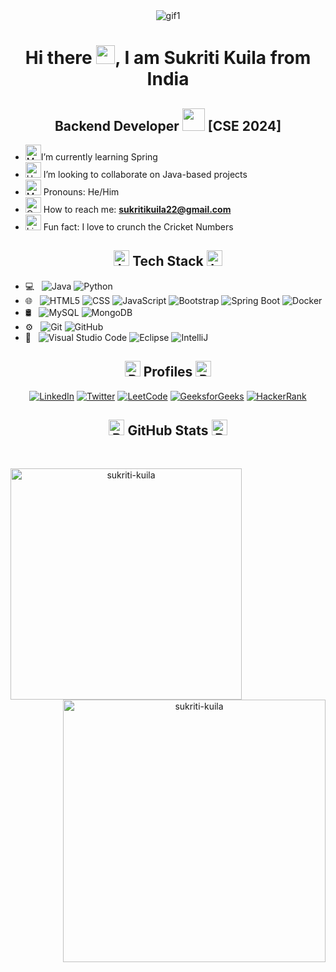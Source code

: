<!-- <img src="http://propulsive.in/assets/img/service-icon/web.gif">
<h1 align="center">
Hi there 👋, I am Sukriti Kuila from India 
</h1>
<h2 align="center">
 Web Developement
 </h2> 


- 🌱 I’m currently learning Spring, React 
- 👯 I’m looking to collaborate on Java based project 
- 😄 Pronouns: He/Him 
- 📫 How to reach me **sukritikuila22@gmail.com**
- ⚡ Fun fact: I crunch the Cricket Numbers

<h3> 🛠 &nbsp;Tech Stack</h3>

- 💻 &nbsp;
  ![Java](https://img.shields.io/badge/-Java-333333?style=flat&logo=Java&logoColor=007396)
- 🌐 &nbsp;
  ![HTML5](https://img.shields.io/badge/-HTML5-333333?style=flat&logo=HTML5)
  ![CSS](https://img.shields.io/badge/-CSS-333333?style=flat&logo=CSS3&logoColor=1572B6)
  ![JavaScript](https://img.shields.io/badge/-JavaScript-333333?style=flat&logo=javascript)
  ![Bootstrap](https://img.shields.io/badge/-Bootstrap-333333?style=flat&logo=bootstrap&logoColor=563D7C)
  ![Node.js](https://img.shields.io/badge/-Node.js-333333?style=flat&logo=node.js)
  ![express.js](https://img.shields.io/badge/-Express.js-333333?style=flat&logo=express.js)
- 🛢 &nbsp;
  ![MongoDB](https://img.shields.io/badge/-MongoDB-333333?style=flat&logo=mongodb)
- ⚙️ &nbsp;
  ![Git](https://img.shields.io/badge/-Git-333333?style=flat&logo=git)
  ![GitHub](https://img.shields.io/badge/-GitHub-333333?style=flat&logo=github)
- 🔧 &nbsp;
  ![Visual Studio Code](https://img.shields.io/badge/-Visual%20Studio%20Code-333333?style=flat&logo=visual-studio-code&logoColor=007ACC)
  ![Eclipse](https://img.shields.io/badge/-Eclipse-333333?style=flat&logo=eclipse-ide&logoColor=2C2255)

<br/>

## Social Media Links 
[<img src='https://cdn.jsdelivr.net/npm/simple-icons@3.0.1/icons/github.svg' alt='github' height='40'>](https://github.com/sukriti-kuila)  [<img src='https://cdn.jsdelivr.net/npm/simple-icons@3.0.1/icons/twitter.svg' alt='twitter' height='40'>](https://twitter.com/sukriti_kuila)  [<img src='https://cdn.jsdelivr.net/npm/simple-icons@3.0.1/icons/leetcode.svg' alt='leetcode' height='40'>](https://leetcode.com/skuila22/)  [<img src='https://cdn.jsdelivr.net/npm/simple-icons@3.0.1/icons/linkedin.svg' alt='linkedin' height='40'>](https://www.linkedin.com/in/sukriti-kuila-8054451b0/)  

[![Top Langs](https://github-readme-stats.vercel.app/api/top-langs/?username=sukriti-kuila)](https://github.com/sukriti-kuila/github-readme-stats)

![GitHub stats](https://github-readme-stats.vercel.app/api?username=sukriti-kuila&show_icons=true)  

![GitHub Activity Graph](https://activity-graph.herokuapp.com/graph?username=sukriti-kuila)  

![GitHub streak stats](https://github-readme-streak-stats.herokuapp.com/?user=sukriti-kuila)  

![Profile views](https://gpvc.arturio.dev/sukriti-kuila)   -->







<div align="center">
  <img src="https://github.com/sukriti-kuila/sukriti-kuila/assets/87015685/222d43d4-fcdf-4898-bba9-5809d4548d60" alt="gif1">
</div>

<h1 align="center">
Hi there <img src="https://github.com/sukriti-kuila/sukriti-kuila/assets/87015685/184a47b7-39b1-4eea-a6e8-b6afcf94826b" height="30px">, I am Sukriti Kuila from India 
</h1>
<h2 align="center">
 Backend Developer <img src="https://github.com/sukriti-kuila/sukriti-kuila/assets/87015685/984856bd-0364-4f59-a6de-c94d53c74826" height="36px"> [CSE 2024]
 </h2> 



-  <img src="https://raw.githubusercontent.com/Tarikul-Islam-Anik/Telegram-Animated-Emojis/main/Objects/Memo.webp" alt="Memo" width="25" height="25" />I’m currently learning Spring 
- <img src="https://raw.githubusercontent.com/Tarikul-Islam-Anik/Telegram-Animated-Emojis/main/People/Handshake.webp" alt="Handshake" width="25" height="25" /> I’m looking to collaborate on Java-based projects 
- <img src="https://raw.githubusercontent.com/Tarikul-Islam-Anik/Telegram-Animated-Emojis/main/People/Man%20Technologist.webp" alt="Man Technologist" width="25" height="25" /> Pronouns: He/Him 
- <img src="https://raw.githubusercontent.com/Tarikul-Islam-Anik/Telegram-Animated-Emojis/main/Objects/Outbox%20Tray.webp" alt="Outbox Tray" width="25" height="25" /> How to reach me: **sukritikuila22@gmail.com**
- <img src="https://raw.githubusercontent.com/Tarikul-Islam-Anik/Telegram-Animated-Emojis/main/Objects/Light%20Bulb.webp" alt="Light Bulb" width="25" height="25" /> Fun fact: I love to crunch the Cricket Numbers
  

<h2 align="center"><img src="https://raw.githubusercontent.com/Tarikul-Islam-Anik/Telegram-Animated-Emojis/main/Objects/Laptop.webp" alt="Laptop" width="25" height="25" /> Tech Stack <img src="https://raw.githubusercontent.com/Tarikul-Islam-Anik/Telegram-Animated-Emojis/main/Objects/Laptop.webp" alt="Laptop" width="25" height="25" /> </h2>





- 💻 &nbsp;
  ![Java](https://img.shields.io/badge/-Java-333333?style=flat&logo=Java&logoColor=007396)
  ![Python](https://img.shields.io/badge/-Python-333333?style=flat&logo=Python&logoColor=007396)
- 🌐 &nbsp;
  ![HTML5](https://img.shields.io/badge/-HTML5-333333?style=flat&logo=HTML5)
  ![CSS](https://img.shields.io/badge/-CSS-333333?style=flat&logo=CSS3&logoColor=1572B6)
  ![JavaScript](https://img.shields.io/badge/-JavaScript-333333?style=flat&logo=javascript)
  ![Bootstrap](https://img.shields.io/badge/-Bootstrap-333333?style=flat&logo=bootstrap&logoColor=563D7C)
  ![Spring Boot](https://img.shields.io/badge/-Spring%20Boot-333333?style=flat&logo=spring-boot)
  ![Docker](https://img.shields.io/badge/-Docker-333333?style=flat&logo=docker)
  <!-- ![Node.js](https://img.shields.io/badge/-Node.js-333333?style=flat&logo=node.js)
  ![Express.js](https://img.shields.io/badge/-Express.js-333333?style=flat&logo=express)   --!>
  
- 🛢 &nbsp;
  ![MySQL](https://img.shields.io/badge/-MySQL-333333?style=flat&logo=mysql)
  ![MongoDB](https://img.shields.io/badge/-MongoDB-333333?style=flat&logo=mongodb)
- ⚙️ &nbsp;
  ![Git](https://img.shields.io/badge/-Git-333333?style=flat&logo=git)
  ![GitHub](https://img.shields.io/badge/-GitHub-333333?style=flat&logo=github)
- 🔧 &nbsp;
  ![Visual Studio Code](https://img.shields.io/badge/-Visual%20Studio%20Code-333333?style=flat&logo=visual-studio-code&logoColor=007ACC)
  ![Eclipse](https://img.shields.io/badge/-Eclipse-333333?style=flat&logo=eclipse-ide&logoColor=2C2255)
  ![IntelliJ](https://img.shields.io/badge/-IntelliJ-333333?style=flat&logo=intellij-ide&logoColor=2C2255)





<h2 align="center">  <img src="https://raw.githubusercontent.com/Tarikul-Islam-Anik/Telegram-Animated-Emojis/main/Travel%20and%20Places/Rocket.webp" alt="Rocket" width="25" height="25" /> Profiles  <img src="https://raw.githubusercontent.com/Tarikul-Islam-Anik/Telegram-Animated-Emojis/main/Travel%20and%20Places/Rocket.webp" alt="Rocket" width="25" height="25" /> </h2>
<p align="center">
<a href="https://www.linkedin.com/in/sukriti-kuila-8054451b0/"><img alt="LinkedIn" src="https://img.shields.io/badge/LinkedIn-Sukriti%20Kuila-blue?style=flat-square&logo=linkedin"></a>
<a href="https://twitter.com/sukriti_stats"><img alt="Twitter" src="https://img.shields.io/badge/Twitter-sukriti__stats-blue?style=flat-square&logo=twitter"></a>
<a href="https://leetcode.com/skuila22/"><img alt="LeetCode" src="https://img.shields.io/badge/LeetCode-sukriti__kuila-blue?style=flat-square&logo=leetcode"></a>
<a href="https://auth.geeksforgeeks.org/user/skuila22/practice/"><img alt="GeeksforGeeks" src="https://img.shields.io/badge/GeeksforGeeks-sukriti22-blue?style=flat-square&logo=geeksforgeeks"></a>
<a href="https://www.hackerrank.com/kuilasukriti2171"><img alt="HackerRank" src="https://img.shields.io/badge/HackerRank-sukritikuila22-blue?style=flat-square&logo=hackerrank"></a>
 
<br/>

<h2 align="center">  <img src="https://raw.githubusercontent.com/Tarikul-Islam-Anik/Telegram-Animated-Emojis/main/Objects/Bar%20Chart.webp" alt="Bar Chart" width="25" height="25"> GitHub Stats <img src="https://raw.githubusercontent.com/Tarikul-Islam-Anik/Telegram-Animated-Emojis/main/Objects/Bar%20Chart.webp" alt="Bar Chart" width="25" height="25"  /> </h2>
<br>
<p align=center>
  <div align=center>
    <a href="https://github.com/sukriti-kuila/github-readme-stats" title="Go to Source">
      <img align="left" width=370 src="https://github-readme-stats.vercel.app/api/top-langs?username=sukriti-kuila&show_icons=true&locale=en&layout=compact&theme=highcontrast"  alt="sukriti-kuila" />
    </a>
    <a href="https://github.com/sukriti-kuila/github-readme-stats" title="Go to Source">
      <img align="right" width=420  src="https://github-readme-stats.vercel.app/api?username=sukriti-kuila&show_icons=true&locale=en&count_private=true&theme=highcontrast" alt="sukriti-kuila" />
    </a>
  </div>
  <br><br><br><br><br><br><br><br><br><br><br><br>
<!--   <div align=center>
   <a href="https://github.com/sukriti-kuila/github-readme-stats" title="Go to Source">
      <img width=450 align="center" src="https://github-readme-streak-stats.herokuapp.com/?user=sukriti-kuila&theme=neon-dark" alt="sukriti-kuila"/>
    </a>
  </div> -->
  </p>

  
 <!--
## Profile Stats

[![Top Langs](https://github-readme-stats.vercel.app/api/top-langs/?username=sukriti-kuila)](https://github.com/sukriti-kuila/github-readme-stats)

![GitHub stats](https://github-readme-stats.vercel.app/api?username=sukriti-kuila&show_icons=true)  

![GitHub streak stats](https://github-readme-streak-stats.herokuapp.com/?user=sukriti-kuila) 

-->

